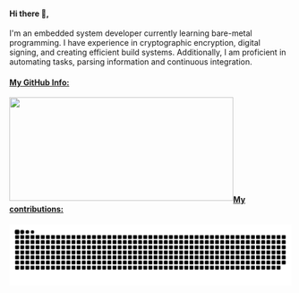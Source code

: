 #### Hi there 👋,

I'm an embedded system developer currently learning bare-metal programming. I have experience in cryptographic encryption, digital signing, and creating efficient build systems. Additionally, I am proficient in automating tasks, parsing information and continuous integration.


#### <ins> My GitHub Info:</ins>

<img align="left" height="185px" width="400px" src="https://github-readme-stats.vercel.app/api?username=imahjoub&count_private=true&show_icons=true&theme=tokyonight" />
<!-- 
<img align="right" height="180px" width="500px" src="http://github-profile-summary-cards.vercel.app/api/cards/profile-details?username=imahjoub&theme=radical" />
--> 
<img height="100" />
<br><br>
<br><br>

#### <ins> My contributions:</ins>	
<p align = "center">
	<img src = "https://github.com/imahjoub/imahjoub/blob/main/github-user-contribution.svg?" alt = "Snake Game"/>
</p>




<!-- 
#### Let's Connect!
I'm always excited to collaborate and learn from others. If you find my work interesting, don't hesitate to reach out!
--> 

